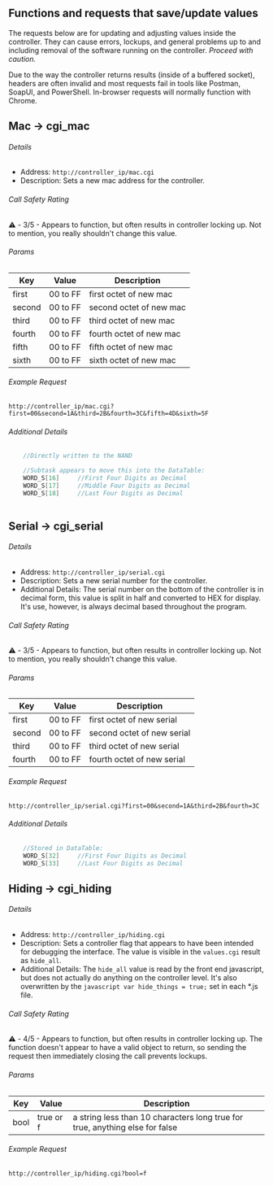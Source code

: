 ## Functions and requests that save/update values 
The requests below are for updating and adjusting values inside the controller. 
They can cause errors, lockups, and general problems up to and including removal of the software running on the controller. *Proceed with caution.*

Due to the way the controller returns results (inside of a buffered socket), headers are often invalid and most requests fail in tools like Postman, SoapUI, and PowerShell.
In-browser requests will normally function with Chrome.

Mac -> cgi_mac
------ 
###### Details
* Address: `http://controller_ip/mac.cgi`
* Description: Sets a new mac address for the controller.

###### Call Safety Rating
⚠️ - 3/5 - Appears to function, but often results in controller locking up. 
Not to mention, you really shouldn't change this value.

###### Params
| Key | Value | Description |
| --- | --- | --- |
|first|00 to FF|first octet of new mac|
|second|00 to FF|second octet of new mac|
|third|00 to FF|third octet of new mac|
|fourth|00 to FF|fourth octet of new mac|
|fifth|00 to FF|fifth octet of new mac|
|sixth|00 to FF|sixth octet of new mac|

###### Example Request
`http://controller_ip/mac.cgi?first=00&second=1A&third=2B&fourth=3C&fifth=4D&sixth=5F`

###### Additional Details
```cpp
    //Directly written to the NAND

    //Subtask appears to move this into the DataTable:
    WORD_S[16]     //First Four Digits as Decimal
    WORD_S[17]     //Middle Four Digits as Decimal
    WORD_S[18]     //Last Four Digits as Decimal
    
```

Serial -> cgi_serial
------ 
###### Details
* Address: `http://controller_ip/serial.cgi`
* Description: Sets a new serial number for the controller.
* Additional Details: The serial number on the bottom of the controller is in decimal form, this value is split in half and converted to HEX for display. It's use, however, is always decimal based throughout the program.

###### Call Safety Rating
⚠️ - 3/5 - Appears to function, but often results in controller locking up. 
Not to mention, you really shouldn't change this value.

###### Params
| Key | Value | Description |
| --- | --- | --- |
|first|00 to FF|first octet of new serial|
|second|00 to FF|second octet of new serial|
|third|00 to FF|third octet of new serial|
|fourth|00 to FF|fourth octet of new serial|

###### Example Request
`http://controller_ip/serial.cgi?first=00&second=1A&third=2B&fourth=3C`

###### Additional Details
```cpp  
    //Stored in DataTable:
    WORD_S[32]     //First Four Digits as Decimal
    WORD_S[33]     //Last Four Digits as Decimal
```

Hiding -> cgi_hiding
------ 
###### Details
* Address: `http://controller_ip/hiding.cgi`
* Description: Sets a controller flag that appears to have been intended for debugging the interface. The value is visible in the `values.cgi` result as `hide_all`.
* Additional Details: The `hide_all` value is read by the front end javascript, but does not actually do anything on the controller level. It's also overwritten by the ```javascript var hide_things = true;``` set in each \*.js file.

###### Call Safety Rating
⚠️ - 4/5 - Appears to function, but often results in controller locking up. 
The function doesn't appear to have a valid object to return, so sending the request then immediately closing the call prevents lockups.

###### Params
| Key | Value | Description |
| --- | --- | --- |
|bool|true or f|a string less than 10 characters long true for true, anything else for false|


###### Example Request
`http://controller_ip/hiding.cgi?bool=f`
